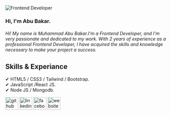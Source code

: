 ![Frontend Developer](https://i.ibb.co/NFkxKfk/Screenshot-81.jpg)
### Hi, I'm Abu Bakar.

###### Hi! My name is Muhammad Abu Bakar.I'm a Frontend Developer, and I'm very passionate and dedicated to my work. With 2 years of experience as a professional Frontend Developer, I have acquired the skills and knowledge necessary to make your project a success.

## Skills & Experiance 
✔ HTML5 / CSS3 / Tailwind / Bootstrap. <br/>
✔ JavaScript  /React JS. <br/>
✔ Node JS / Mongodb. <br/>

[<img src='https://cdn.jsdelivr.net/npm/simple-icons@3.0.1/icons/github.svg' alt='github' height='40'>](https://github.com/https://github.com/abubakarsiddique10)  [<img src='https://cdn.jsdelivr.net/npm/simple-icons@3.0.1/icons/linkedin.svg' alt='linkedin' height='40'>](https://www.linkedin.com/in/https://www.linkedin.com/in/muhammad-abu-bakar-a283b4241//)  [<img src='https://cdn.jsdelivr.net/npm/simple-icons@3.0.1/icons/facebook.svg' alt='facebook' height='40'>](https://www.facebook.com/https://www.facebook.com/md.bakkar.129357)  [<img src='https://cdn.jsdelivr.net/npm/simple-icons@3.0.1/icons/icloud.svg' alt='website' height='40'>](https://abu-bakar-portfolio.netlify.app/)  

